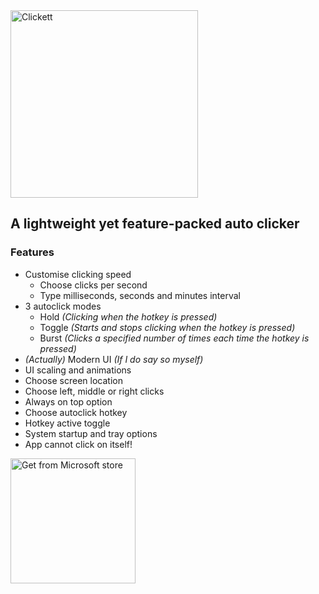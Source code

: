 <img src="https://user-images.githubusercontent.com/93830135/151047902-40103e8a-5044-47bb-9ee2-92df1e33fac3.png" alt="Clickett" width="300">

## A lightweight yet feature-packed auto clicker

### Features
- Customise clicking speed
    - Choose clicks per second
    - Type milliseconds, seconds and minutes interval
- 3 autoclick modes
    - Hold *(Clicking when the hotkey is pressed)*
    - Toggle *(Starts and stops clicking when the hotkey is pressed)*
    - Burst *(Clicks a specified number of times each time the hotkey is pressed)*
- *(Actually)* Modern UI *(If I do say so myself)*
- UI scaling and animations
- Choose screen location
- Choose left, middle or right clicks
- Always on top option
- Choose autoclick hotkey
- Hotkey active toggle
- System startup and tray options
- App cannot click on itself!

 [<img alt="Get from Microsoft store" width="200px" src="https://www.sharp-sbs.com/portals/0/assets/images/microsoft-badge.png" border-radius="101px"/>](https://www.microsoft.com/store/productId/9NW55MH6VMHG)
